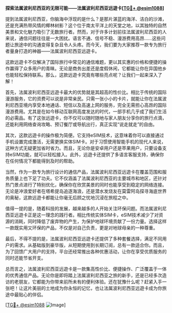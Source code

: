 **探索法属波利尼西亚的无限可能——法属波利尼西亚远遊卡[[TG💪+ @esim1088](https://t.me/s/esim1088)]**

提到法属波利尼西亚，你脑海中浮现的是什么？是那片湛蓝的海洋、洁白的沙滩，还是充满热带风情的椰林树影？这个位于南太平洋上的天堂之地，以其独特的自然美景和文化魅力吸引了无数旅行者。然而，对于许多计划前往法属波利尼西亚的人来说，通信问题往往是一大困扰。语言不通、信号不稳、漫游费用高昂……这些问题让旅途中的沟通变得复杂且令人头疼。而今天，我们要为大家推荐一款专为旅行者量身打造的神器——法属波利尼西亚远遊卡。

这款远遊卡不仅解决了国际旅行中常见的通信难题，更以其实惠的价格和便捷的操作赢得了众多用户的青睐。无论是商务出差还是度假休闲，它都能让你在异国他乡也能轻松保持联系。那么，这款远遊卡究竟有哪些亮点呢？让我们一起来深入了解！

首先，法属波利尼西亚远遊卡最大的优势就是其超高的性价比。相比于传统的国际漫游服务，它的资费可以说是非常亲民。只需一张小小的卡片，就能让你在法属波利尼西亚境内享受本地通话、短信以及高速上网的服务，完全无需担心高昂的国际漫游费用。尤其是在如今移动互联网高度发达的时代，一部手机几乎成了我们生活的必需品。有了这张远遊卡，你不仅可以随时随地与家人朋友分享你的旅行点滴，还能利用网络查询攻略、预订餐厅或导航出行，真正实现“说走就走”的自由。

其次，这款远遊卡的操作极为简便。它支持eSIM技术，这意味着你可以直接通过手机设置完成激活，无需更换实体SIM卡。对于习惯使用智能手机的现代人来说，这种方式无疑更加省时省力。而且，无论你是安卓用户还是苹果用户，只要设备支持eSIM功能，就可以轻松接入。此外，远遊卡还提供了多语言客服支持，确保你在任何情况下都能得到及时的帮助。

当然，作为一款专为旅行设计的通信产品，法属波利尼西亚远遊卡在覆盖范围和服务质量上也下足了功夫。它不仅涵盖了法属波利尼西亚的主要城市和地区，还针对热门景点进行了特别优化，确保你在欣赏美景的同时也能享受到稳定的网络连接。无论是冲浪爱好者在塔希提岛追逐海浪，还是潜水发烧友在莫雷阿岛探寻海底世界的奥秘，这款远遊卡都能让你毫无后顾之忧地沉浸在旅程之中。

值得一提的是，随着科技的发展，越来越多的人开始关注环保问题。而法属波利尼西亚远遊卡正是这一理念的践行者。相比传统实体SIM卡，eSIM技术减少了对资源的消耗，同时降低了废弃物的产生，为保护地球环境贡献了一份力量。选择这样一款既实用又环保的产品，不仅是对自己负责，更是对地球母亲的一种尊重。

最后，不得不提的是，法属波利尼西亚远遊卡还提供了多种套餐选择，满足不同用户的需求。从基础版到豪华版，从短期使用到长期订阅，总有一款适合你。而且，为了回馈广大用户的支持，平台还经常推出各种优惠活动，让你在享受优质服务的同时还能节省开支。

总而言之，法属波利尼西亚远遊卡是一款集高性价比、便捷操作、广泛覆盖于一体的优秀通信产品。无论你是即将踏上法属波利尼西亚之旅的新手，还是已经多次造访的老朋友，它都能为你带来前所未有的便利体验。还在犹豫什么呢？赶紧入手一张吧！让这片美丽的土地成为你永恒的记忆，也让法属波利尼西亚远遊卡成为你旅途中最贴心的伴侣。

[[TG💪+ @esim1088](https://t.me/s/esim1088) ![Image](https://i.postimg.cc/4NQfJmqS/Snipaste-2025-05-13-00-14-12.png)]